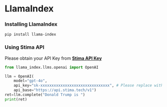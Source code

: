 # LlamaIndex
### Installing LlamaIndex
```bash
pip install llama-index
```
### Using Stima API

Please obtain your API Key from [**Stima API Key**](https://api.stima.tech/token)

```python
from llama_index.llms.openai import OpenAI

llm = OpenAI(
    model="gpt-4o",
    api_key="sk-xxxxxxxxxxxxxxxxxxxxxxxxxxxxxxx", # Please replace with your API Key
    api_base="https://api.stima.tech/v1")
ret=llm.complete("Donald Trump is ")
print(ret)
``` 